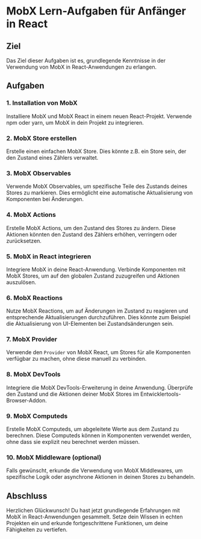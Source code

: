 # MobX Lern-Aufgaben für Anfänger in React

## Ziel
Das Ziel dieser Aufgaben ist es, grundlegende Kenntnisse in der Verwendung von MobX in React-Anwendungen zu erlangen.

## Aufgaben

### 1. Installation von MobX
Installiere MobX und MobX React in einem neuen React-Projekt. Verwende npm oder yarn, um MobX in dein Projekt zu integrieren.

### 2. MobX Store erstellen
Erstelle einen einfachen MobX Store. Dies könnte z.B. ein Store sein, der den Zustand eines Zählers verwaltet.

### 3. MobX Observables
Verwende MobX Observables, um spezifische Teile des Zustands deines Stores zu markieren. Dies ermöglicht eine automatische Aktualisierung von Komponenten bei Änderungen.

### 4. MobX Actions
Erstelle MobX Actions, um den Zustand des Stores zu ändern. Diese Aktionen könnten den Zustand des Zählers erhöhen, verringern oder zurücksetzen.

### 5. MobX in React integrieren
Integriere MobX in deine React-Anwendung. Verbinde Komponenten mit MobX Stores, um auf den globalen Zustand zuzugreifen und Aktionen auszulösen.

### 6. MobX Reactions
Nutze MobX Reactions, um auf Änderungen im Zustand zu reagieren und entsprechende Aktualisierungen durchzuführen. Dies könnte zum Beispiel die Aktualisierung von UI-Elementen bei Zustandsänderungen sein.

### 7. MobX Provider
Verwende den `Provider` von MobX React, um Stores für alle Komponenten verfügbar zu machen, ohne diese manuell zu verbinden.

### 8. MobX DevTools
Integriere die MobX DevTools-Erweiterung in deine Anwendung. Überprüfe den Zustand und die Aktionen deiner MobX Stores im Entwicklertools-Browser-Addon.

### 9. MobX Computeds
Erstelle MobX Computeds, um abgeleitete Werte aus dem Zustand zu berechnen. Diese Computeds können in Komponenten verwendet werden, ohne dass sie explizit neu berechnet werden müssen.

### 10. MobX Middleware (optional)
Falls gewünscht, erkunde die Verwendung von MobX Middlewares, um spezifische Logik oder asynchrone Aktionen in deinen Stores zu behandeln.

## Abschluss
Herzlichen Glückwunsch! Du hast jetzt grundlegende Erfahrungen mit MobX in React-Anwendungen gesammelt. Setze dein Wissen in echten Projekten ein und erkunde fortgeschrittene Funktionen, um deine Fähigkeiten zu vertiefen.

